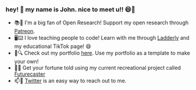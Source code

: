 ### hey! 👋 my name is John. nice to meet u!! 😄🥰

- 📚📖 I'm a big fan of Open Research! Support my open research through [Patreon](https://www.patreon.com/johnvandivier).
- 🖥️⌨️ I love teaching people to code! Learn with me through [Ladderly](http://ladderly.io/) and my educational TikTok page! 😄
- 💼🔍 Check out my portfolio [here](https://vandivier.github.io/basic-nextjs-portfolio/). Use my portfolio as a template to make your own!
- 🔮🧙 Get your fortune told using my current recreational project called [Futurecaster](https://futurecaster.vercel.app/)
- 📫💬 [Twitter](https://twitter.com/JohnVandivier) is an easy way to reach out to me.
